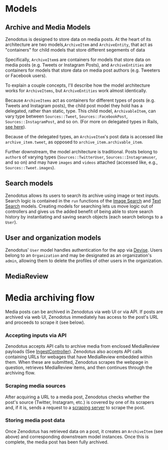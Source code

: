 # Models
## Archive and Media Models

Zenodotus is designed to store data on media posts. At the heart of its architecture are two models,`ArchiveItem` and `ArchiveEntity`, that act as "containers" for child models that store different segements of data

Specifically, `ArchiveItem`s are containers for models that store data on media posts (e.g. Tweets or Instagram Posts), and `ArchiveEntities` are containers for models that store data on media post authors (e.g. Tweeters or Facebook users). 

To explain a couple concepts, I'll describe how the model architecture works for `ArchiveItems`, but `ArchiveEntities` work almost identically. 

Because `ArchiveItems` act as containers for different types of posts (e.g. Tweets and Instagram posts), the child post model they hold has a delegated, rather than static, type. This child model, `ArchivableItem`, can vary type between `Sources::Tweet`, `Sources::FacebookPost`, `Sources::InstagramPost`, and so on.  (For more on delegated types in Rails, [see here](https://edgeapi.rubyonrails.org/classes/ActiveRecord/DelegatedType.html)). 

Because of the delegated types, an `ArchiveItem`'s post data is accessed like `archive_item.tweet`, as opposed to `archive_item.archivable_item`. 

Further downstream, the model architecture is traditional. Posts belong to `author`s of varying types (`Sources::TwitterUser`, `Sources::Instagramuser`, and so on) and may have `images` and `videos` attached (accessed like, e.g., `Sources::Tweet.images`).


## Search models

Zenodotus allows its users to search its archive using image or text inputs. Search logic is contained in the `run` functions of the [Image Search](https://github.com/TechAndCheck/zenodotus/blob/master/app/models/image_search.rb) and [Text Search](https://github.com/TechAndCheck/zenodotus/blob/master/app/models/text_search.rb) models. Creating models for searching lets us move logic out of controllers and gives us the added benefit of being able to store search history by instantiating and saving search objects (each search belongs to a `User`). 

## User and organization models

Zenodotus' `User` model handles authentication for the app via [Devise](https://github.com/heartcombo/devise). Users belong to an `Organization` and may be designated as an organization's `admin`, allowing them to delete the profiles of other users in the organization.

## MediaReview

# Media archiving flow

Media posts can be archived in Zenodotus via web UI or via API. If posts are archived via web UI, Zenodotus immediately has access to the post's URL and proceeds to scrape it (see below). 

### Accepting inputs via API

Zenodotus accepts API calls to archive media from enclosed MediaReview payloads (See [IngestController](https://github.com/techandcheck/hypatia)). Zenodotus also accepts API calls containing URLs for webages that have MediaReview embedded within them. When these are submitted, Zenodotus scrapes the webpage in question, retrieves MediaReview items, and then continues through the archiving flow. 

### Scraping media sources

After acquiring a URL to a media post, Zenodotus checks whether the post's source (Twitter, Instagram, etc.) is covered by one of its scrapers and, if it is, sends a request to a [scraping server](https://github.com/techandcheck/hypatia) to scrape the post. 

### Storing media post data

Once Zenodotus has retrieved data on a post, it creates an `ArchiveItem` (see above) and corresponding downstream model instances. Once this is complete, the media post has been fully archived. 
